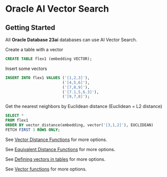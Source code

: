 # Oracle AI Vector Search

## Getting Started
All **Oracle Database 23ai** databases can use AI Vector Search.

Create a table with a vector  
```SQL
CREATE TABLE flex1 (embedding VECTOR);
```

Insert some vectors

```SQL
INSERT INTO flex1 VALUES ('[1,2,3]'),
                         ('[4,5,6]'),
                         ('[7,8,9]'),
                         ('[7.1,5,6.3]'),
                         ('[9,7,8]');
```

Get the nearest neighbors by Euclidean distance (Euclidean = L2 distance)

```SQL
SELECT *
FROM flex1
ORDER BY vector_distance(embedding, vector('[3,1,2]'), EUCLIDEAN)
FETCH FIRST 3 ROWS ONLY;
```

See [Vector Distance Functions](Vector%20Distance%20Functions.md) for more options.

See [Equivalent Distance Functions](Equivalent%20Distance%20Functions.md) for more options.

See [Defining vectors in tables](Vector%20Type.md) for more options.

See [Vector functions](Vector%20Functions.md) for more options.
